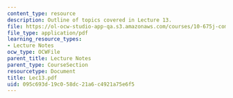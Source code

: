```yaml
---
content_type: resource
description: Outline of topics covered in Lecture 13.
file: https://ol-ocw-studio-app-qa.s3.amazonaws.com/courses/10-675j-computational-quantum-mechanics-of-molecular-and-extended-systems-fall-2004/095c693d19c058dc21a6c4921a75e6f5_Lec13.pdf
file_type: application/pdf
learning_resource_types:
- Lecture Notes
ocw_type: OCWFile
parent_title: Lecture Notes
parent_type: CourseSection
resourcetype: Document
title: Lec13.pdf
uid: 095c693d-19c0-58dc-21a6-c4921a75e6f5
---
```

